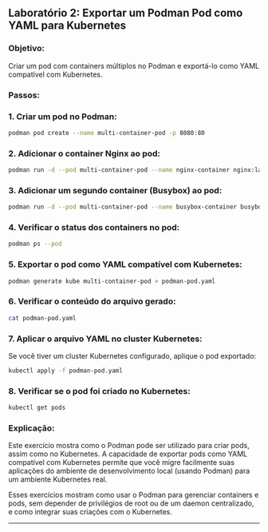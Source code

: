 ## **Laboratório 2: Exportar um Podman Pod como YAML para Kubernetes**

### **Objetivo**:

Criar um pod com containers múltiplos no Podman e exportá-lo como YAML compatível com Kubernetes.

### **Passos**:

### 1. Criar um pod no Podman:

```bash
podman pod create --name multi-container-pod -p 8080:80
```

### 2. Adicionar o container Nginx ao pod:

```bash
podman run -d --pod multi-container-pod --name nginx-container nginx:latest
```

### 3. Adicionar um segundo container (Busybox) ao pod:

```bash
podman run -d --pod multi-container-pod --name busybox-container busybox:latest sleep 3600
```

### 4. Verificar o status dos containers no pod:

```bash
podman ps --pod
```

### 5. Exportar o pod como YAML compatível com Kubernetes:

```bash
podman generate kube multi-container-pod > podman-pod.yaml
```

### 6. Verificar o conteúdo do arquivo gerado:

```bash
cat podman-pod.yaml
```

### 7. Aplicar o arquivo YAML no cluster Kubernetes:

Se você tiver um cluster Kubernetes configurado, aplique o pod exportado:

```bash
kubectl apply -f podman-pod.yaml
```

### 8. Verificar se o pod foi criado no Kubernetes:

```bash
kubectl get pods
```

### **Explicação**:

Este exercício mostra como o Podman pode ser utilizado para criar pods, assim como no Kubernetes. A capacidade de exportar pods como YAML compatível com Kubernetes permite que você migre facilmente suas aplicações do ambiente de desenvolvimento local (usando Podman) para um ambiente Kubernetes real.

Esses exercícios mostram como usar o Podman para gerenciar containers e pods, sem depender de privilégios de root ou de um daemon centralizado, e como integrar suas criações com o Kubernetes.

---
